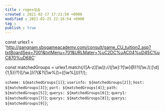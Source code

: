 ```yaml
---
title : regex실습
created : 2021-02-17 17:21:50 +0900
modified : 2021-02-25 22:16:54 +0900
tag : 
publish : true
---
```

const urlex1 = 'http://gangnam.sbsgameacademy.com/consult/game_CU_tuition2.asp?txtBoardSeq=7001&txtMenu=701&URLMater=%uC2DC%uAC04%uD45C%uC870%uD68C'

const matchedGroups = urlex1.match(/([A-z][\w]*):\/\/([\w]*:?[\w]*@)?([\w\.]*(:[\d]{1,5})?)([\/\w.]*)(\?(&?([\w%]*)=([\w%]*))*)?/);

`scheme: ${matchedGroups[1]}`;
`userinfo: ${matchedGroups[2]}`;
`host: ${matchedGroups[3]}`;
`port: ${matchedGroups[4]}`;
`path: ${matchedGroups[5]}`;
`querys: ${matchedGroups[6]}`;
`query1: ${matchedGroups[7]}`;
`querys: ${matchedGroups[8]}`;
`querys: ${matchedGroups[9]}`;
